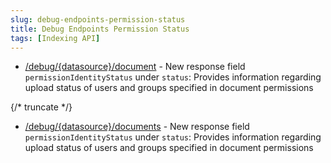 ```yaml
---
slug: debug-endpoints-permission-status
title: Debug Endpoints Permission Status
tags: [Indexing API]
---
```


- [/debug/\{datasource\}/document](https://developers.glean.com/api-reference/indexing/troubleshooting/beta:-get-document-information) - New response field `permissionIdentityStatus` under `status`: Provides information regarding upload status of users and groups specified in document permissions

{/* truncate */}

- [/debug/\{datasource\}/documents](https://developers.glean.com/api-reference/indexing/troubleshooting/beta:-get-information-of-a-batch-of-documents) - New response field `permissionIdentityStatus` under `status`: Provides information regarding upload status of users and groups specified in document permissions